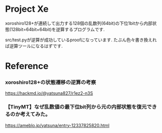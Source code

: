 # Project Xe

xoroshiro128+が連続して出力する128個の乱数列(64bit)の下位1bitから内部状態(128bit=64bit+64bit)を逆算するプログラムです.

src/test.pyが逆算が成功しているproofになっています. たぶん色々書き換えれば逆算ツールになるはずです.

# Reference
### xoroshiro128+の状態遷移の逆算の考察
https://hackmd.io/@yatsuna827/r1ez2-n3S

### 【TinyMT】なぜ乱数値の最下位bit列から元の内部状態を復元できるのか考えてみた。
https://ameblo.jp/yatsuna/entry-12337825820.html